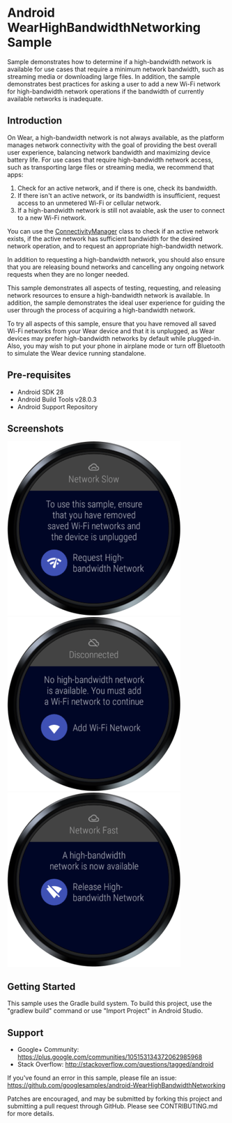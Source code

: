 
Android WearHighBandwidthNetworking Sample
==========================================

Sample demonstrates how to determine if a high-bandwidth network is available for use cases that
require a minimum network bandwidth, such as streaming media or downloading large files. In
addition, the sample demonstrates best practices for asking a user to add a new Wi-Fi network for
high-bandwidth network operations if the bandwidth of currently available networks is inadequate.

Introduction
------------

On Wear, a high-bandwidth network is not always available, as the platform manages
network connectivity with the goal of providing the best overall user experience, balancing network
bandwidth and maximizing device battery life. For use cases that require high-bandwidth network
access, such as transporting large files or streaming media, we recommend that apps:

1. Check for an active network, and if there is one, check its bandwidth.
2. If there isn't an active network, or its bandwidth is insufficient, request access to an
unmetered Wi-Fi or cellular network.
3. If a high-bandwidth network is still not avaiable, ask the user to connect to a new Wi-Fi
network.

You can use the [ConnectivityManager][1] class to check if an active network exists, if the active
network has sufficient bandwidth for the desired network operation, and to request an appropriate
high-bandwidth network.

In addition to requesting a high-bandwidth network, you should also ensure that you are releasing
bound networks and cancelling any ongoing network requests when they are no longer needed.

This sample demonstrates all aspects of testing, requesting, and releasing network resources to
ensure a high-bandwidth network is available. In addition, the sample demonstrates the ideal user
experience for guiding the user through the process of acquiring a high-bandwidth network.

To try all aspects of this sample, ensure that you have removed all saved Wi-Fi networks from your
Wear device and that it is unplugged, as Wear devices may prefer high-bandwidth networks by default
while plugged-in. Also, you may wish to put your phone in airplane mode or turn off Bluetooth to
simulate the Wear device running standalone.

[1]: https://developer.android.com/reference/android/net/ConnectivityManager.html

Pre-requisites
--------------

- Android SDK 28
- Android Build Tools v28.0.3
- Android Support Repository

Screenshots
-------------

<img src="screenshots/wear-1.png" height="400" alt="Screenshot"/> <img src="screenshots/wear-2.png" height="400" alt="Screenshot"/> <img src="screenshots/wear-3.png" height="400" alt="Screenshot"/> 

Getting Started
---------------

This sample uses the Gradle build system. To build this project, use the
"gradlew build" command or use "Import Project" in Android Studio.

Support
-------

- Google+ Community: https://plus.google.com/communities/105153134372062985968
- Stack Overflow: http://stackoverflow.com/questions/tagged/android

If you've found an error in this sample, please file an issue:
https://github.com/googlesamples/android-WearHighBandwidthNetworking

Patches are encouraged, and may be submitted by forking this project and
submitting a pull request through GitHub. Please see CONTRIBUTING.md for more details.
